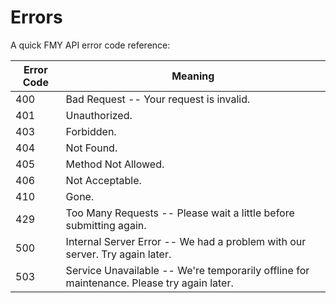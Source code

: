 # Errors

A quick FMY API error code reference:

| Error Code | Meaning                                                                                   |
| ---------- | ----------------------------------------------------------------------------------------- |
| 400        | Bad Request -- Your request is invalid.                                                   |
| 401        | Unauthorized.                                                                             |
| 403        | Forbidden.                                                                                |
| 404        | Not Found.                                                                                |
| 405        | Method Not Allowed.                                                                       |
| 406        | Not Acceptable.                                                                           |
| 410        | Gone.                                                                                     |
| 429        | Too Many Requests -- Please wait a little before submitting again.                        |
| 500        | Internal Server Error -- We had a problem with our server. Try again later.               |
| 503        | Service Unavailable -- We're temporarily offline for maintenance. Please try again later. |
